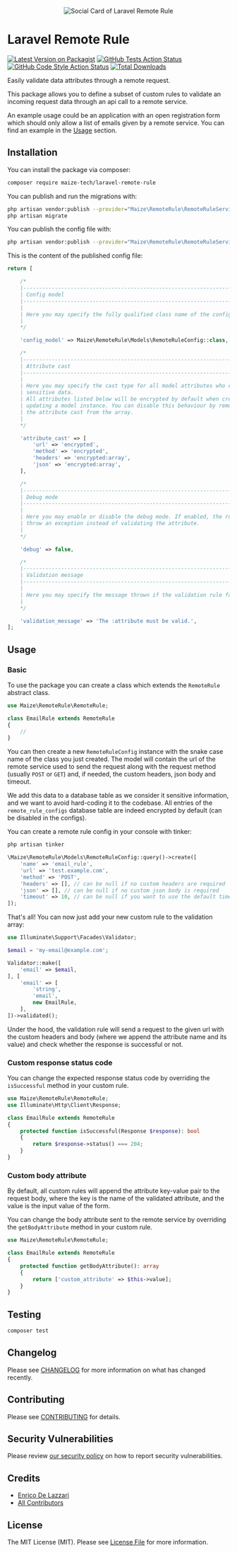 <p align="center">
<picture>
  <source media="(prefers-color-scheme: dark)" srcset="/art/socialcard-dark.png">
  <source media="(prefers-color-scheme: light)" srcset="/art/socialcard-light.png">
  <img src="/art/socialcard-light.png" alt="Social Card of Laravel Remote Rule">
</picture>
</p>

# Laravel Remote Rule

[![Latest Version on Packagist](https://img.shields.io/packagist/v/maize-tech/laravel-remote-rule.svg?style=flat-square)](https://packagist.org/packages/maize-tech/laravel-remote-rule)
[![GitHub Tests Action Status](https://img.shields.io/github/actions/workflow/status/maize-tech/laravel-remote-rule/run-tests.yml?branch=main&label=tests&style=flat-square)](https://github.com/maize-tech/laravel-remote-rule/actions?query=workflow%3Arun-tests+branch%3Amain)
[![GitHub Code Style Action Status](https://img.shields.io/github/actions/workflow/status/maize-tech/laravel-remote-rule/php-cs-fixer.yml?branch=main&label=code%20style&style=flat-square)](https://github.com/maize-tech/laravel-remote-rule/actions?query=workflow%3A"Check+%26+fix+styling"+branch%3Amain)
[![Total Downloads](https://img.shields.io/packagist/dt/maize-tech/laravel-remote-rule.svg?style=flat-square)](https://packagist.org/packages/maize-tech/laravel-remote-rule)

Easily validate data attributes through a remote request.

This package allows you to define a subset of custom rules to validate an incoming request data through an api call to a remote service.

An example usage could be an application with an open registration form which should only allow a list of emails given by a remote service.
You can find an example in the [Usage](#usage) section.

## Installation

You can install the package via composer:

```bash
composer require maize-tech/laravel-remote-rule
```

You can publish and run the migrations with:

```bash
php artisan vendor:publish --provider="Maize\RemoteRule\RemoteRuleServiceProvider" --tag="remote-rule-migrations"
php artisan migrate
```

You can publish the config file with:
```bash
php artisan vendor:publish --provider="Maize\RemoteRule\RemoteRuleServiceProvider" --tag="remote-rule-config"
```

This is the content of the published config file:

```php
return [

    /*
    |--------------------------------------------------------------------------
    | Config model
    |--------------------------------------------------------------------------
    |
    | Here you may specify the fully qualified class name of the config model.
    |
    */

    'config_model' => Maize\RemoteRule\Models\RemoteRuleConfig::class,

    /*
    |--------------------------------------------------------------------------
    | Attribute cast
    |--------------------------------------------------------------------------
    |
    | Here you may specify the cast type for all model attributes who contain
    | sensitive data.
    | All attributes listed below will be encrypted by default when creating or
    | updating a model instance. You can disable this behaviour by removing
    | the attribute cast from the array.
    |
    */

    'attribute_cast' => [
        'url' => 'encrypted',
        'method' => 'encrypted',
        'headers' => 'encrypted:array',
        'json' => 'encrypted:array',
    ],

    /*
    |--------------------------------------------------------------------------
    | Debug mode
    |--------------------------------------------------------------------------
    |
    | Here you may enable or disable the debug mode. If enabled, the rule will
    | throw an exception instead of validating the attribute.
    |
    */

    'debug' => false,

    /*
    |--------------------------------------------------------------------------
    | Validation message
    |--------------------------------------------------------------------------
    |
    | Here you may specify the message thrown if the validation rule fails.
    |
    */

    'validation_message' => 'The :attribute must be valid.',
];
```

## Usage

### Basic

To use the package you can create a class which extends the `RemoteRule` abstract class.

```php
use Maize\RemoteRule\RemoteRule;

class EmailRule extends RemoteRule
{
    //
}
```

You can then create a new `RemoteRuleConfig` instance with the snake case name of the class you just created.
The model will contain the url of the remote service used to send the request along with the request method (usually `POST` or `GET`) and, if needed, the custom headers, json body and timeout.

We add this data to a database table as we consider it sensitive information, and we want to avoid hard-coding it to the codebase.
All entries of the `remote_rule_configs` database table are indeed encrypted by default (can be disabled in the configs).

You can create a remote rule config in your console with tinker:

```bash
php artisan tinker
```

```php
\Maize\RemoteRule\Models\RemoteRuleConfig::query()->create([
    'name' => 'email_rule',
    'url' => 'test.example.com',
    'method' => 'POST',
    'headers' => [], // can be null if no custom headers are required
    'json' => [], // can be null if no custom json body is required
    'timeout' => 10, // can be null if you want to use the default timeout
]);
```

That's all! You can now just add your new custom rule to the validation array:

```php
use Illuminate\Support\Facades\Validator;

$email = 'my-email@example.com';

Validator::make([
    'email' => $email,
], [
    'email' => [
        'string',
        'email',
        new EmailRule,
    ],
])->validated(); 
```

Under the hood, the validation rule will send a request to the given url with the custom headers and body (where we append the attribute name and its value) and check whether the response is successful or not.

### Custom response status code

You can change the expected response status code by overriding the `isSuccessful` method in your custom rule.

```php
use Maize\RemoteRule\RemoteRule;
use Illuminate\Http\Client\Response;

class EmailRule extends RemoteRule
{
    protected function isSuccessful(Response $response): bool
    {
        return $response->status() === 204;
    }
}
```

### Custom body attribute

By default, all custom rules will append the attribute key-value pair to the request body, where the key is the name of the validated attribute, and the value is the input value of the form.

You can change the body attribute sent to the remote service by overriding the `getBodyAttribute` method in your custom rule.

```php
use Maize\RemoteRule\RemoteRule;

class EmailRule extends RemoteRule
{
    protected function getBodyAttribute(): array
    {
        return ['custom_attribute' => $this->value];
    }
}
```

## Testing

```bash
composer test
```

## Changelog

Please see [CHANGELOG](CHANGELOG.md) for more information on what has changed recently.

## Contributing

Please see [CONTRIBUTING](https://github.com/maize-tech/.github/blob/main/CONTRIBUTING.md) for details.

## Security Vulnerabilities

Please review [our security policy](https://github.com/maize-tech/.github/security/policy) on how to report security vulnerabilities.

## Credits

- [Enrico De Lazzari](https://github.com/enricodelazzari)
- [All Contributors](../../contributors)

## License

The MIT License (MIT). Please see [License File](LICENSE.md) for more information.
